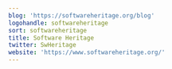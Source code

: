 ```yaml
---
blog: 'https://softwareheritage.org/blog'
logohandle: softwareheritage
sort: softwareheritage
title: Software Heritage
twitter: SwHeritage
website: 'https://www.softwareheritage.org/'
---
```

